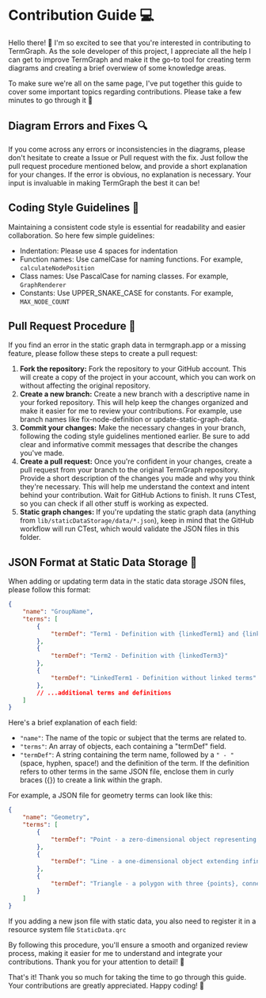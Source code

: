 # Contribution Guide 💻

Hello there! 👋 I'm so excited to see that you're interested in contributing to TermGraph. As the sole developer of this project, I appreciate all the help I can get to improve TermGraph and make it the go-to tool for creating term diagrams and creating a brief overwiew of some knowledge areas.

To make sure we're all on the same page, I've put together this guide to cover some important topics regarding contributions. Please take a few minutes to go through it 🚀

## Diagram Errors and Fixes 🔍

If you come across any errors or inconsistencies in the diagrams, please don't hesitate to create a Issue or Pull request with the fix. Just follow the pull request procedure mentioned below, and provide a short explanation for your changes. If the error is obvious, no explanation is necessary. Your input is invaluable in making TermGraph the best it can be!

## Coding Style Guidelines 🧹

Maintaining a consistent code style is essential for readability and easier collaboration. So here few simple guidelines:

- Indentation: Please use 4 spaces for indentation
- Function names: Use camelCase for naming functions. For example, `calculateNodePosition`
- Class names: Use PascalCase for naming classes. For example, `GraphRenderer`
- Constants: Use UPPER_SNAKE_CASE for constants. For example, `MAX_NODE_COUNT`

## Pull Request Procedure 🌟

If you find an error in the static graph data in termgraph.app or a missing feature, please follow these steps to create a pull request:

1. **Fork the repository:** Fork the repository to your GitHub account. This will create a copy of the project in your account, which you can work on without affecting the original repository.
2. **Create a new branch:** Create a new branch with a descriptive name in your forked repository. This will help keep the changes organized and make it easier for me to review your contributions. For example, use branch names like fix-node-definition or update-static-graph-data.
3. **Commit your changes:** Make the necessary changes in your branch, following the coding style guidelines mentioned earlier. Be sure to add clear and informative commit messages that describe the changes you've made.
4. **Create a pull request:** Once you're confident in your changes, create a pull request from your branch to the original TermGraph repository. Provide a short description of the changes you made and why you think they're necessary. This will help me understand the context and intent behind your contribution. Wait for GitHub Actions to finish. It runs CTest, so you can check if all other stuff is working as expected.
5. **Static graph changes:** If you're updating the static graph data (anything from `lib/staticDataStorage/data/*.json`), keep in mind that the GitHub workflow will run CTest, which would validate the JSON files in this folder.

## JSON Format at Static Data Storage 📄

When adding or updating term data in the static data storage JSON files, please follow this format:

```json
{
    "name": "GroupName",
    "terms": [
        {
            "termDef": "Term1 - Definition with {linkedTerm1} and {linkedTerm2}"
        },
        {
            "termDef": "Term2 - Definition with {linkedTerm3}"
        },
        {
            "termDef": "LinkedTerm1 - Definition without linked terms"
        },
        // ...additional terms and definitions
    ]
}
```

Here's a brief explanation of each field:

- `"name"`: The name of the topic or subject that the terms are related to.
- `"terms"`: An array of objects, each containing a "termDef" field.
- `"termDef"`: A string containing the term name, followed by a `" - "` (space, hyphen, space!) and the definition of the term. If the definition refers to other terms in the same JSON file, enclose them in curly braces ({}) to create a link within the graph.

For example, a JSON file for geometry terms can look like this:

```json
{
    "name": "Geometry",
    "terms": [
        {
            "termDef": "Point - a zero-dimensional object representing a location in a coordinate system"
        },
        {
            "termDef": "Line - a one-dimensional object extending infinitely in both directions, defined by two distinct {points}"
        },
        {
            "termDef": "Triangle - a polygon with three {points}, connected by three {lines}"
        }
    ]
}
```

If you adding a new json file with static data, you also need to register it in a resource system file `StaticData.qrc`

By following this procedure, you'll ensure a smooth and organized review process, making it easier for me to understand and integrate your contributions. Thank you for your attention to detail! 🌟

That's it! Thank you so much for taking the time to go through this guide. Your contributions are greatly appreciated. Happy coding! 🎉
